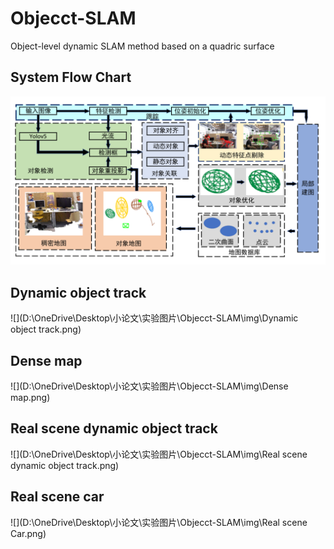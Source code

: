# Objecct-SLAM
Object-level dynamic SLAM method based on a quadric surface

## System Flow Chart 

![](https://github.com/lsg0103/Objecct-SLAM/blob/main/img/system.png?raw=true)

## Dynamic object track

![](D:\OneDrive\Desktop\小论文\实验图片\Objecct-SLAM\img\Dynamic object track.png)

## Dense map

![](D:\OneDrive\Desktop\小论文\实验图片\Objecct-SLAM\img\Dense map.png)

## Real scene dynamic object track

![](D:\OneDrive\Desktop\小论文\实验图片\Objecct-SLAM\img\Real scene dynamic object track.png)

## Real scene car

![](D:\OneDrive\Desktop\小论文\实验图片\Objecct-SLAM\img\Real scene Car.png)
